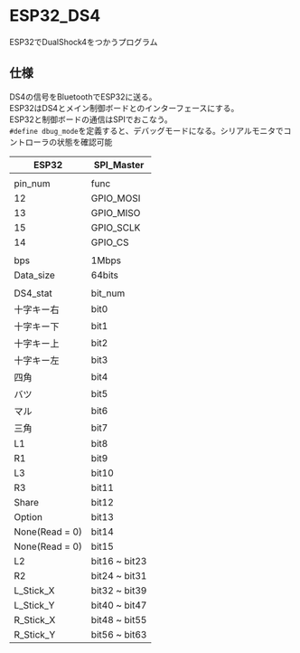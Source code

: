 # ESP32_DS4
ESP32でDualShock4をつかうプログラム
## 仕様
DS4の信号をBluetoothでESP32に送る。<br>
ESP32はDS4とメイン制御ボードとのインターフェースにする。<br>
ESP32と制御ボードの通信はSPIでおこなう。<br>
`#define dbug_mode`を定義すると、デバッグモードになる。シリアルモニタでコントローラの状態を確認可能<br>


|ESP32|SPI_Master|
|---|---|
|||
|pin_num|func|
|12|GPIO_MOSI|
|13|GPIO_MISO|
|15|GPIO_SCLK|
|14|GPIO_CS|
|||
|bps|1Mbps|
|Data_size|64bits|
|||
|DS4_stat|bit_num|
|十字キー右|bit0|
|十字キー下|bit1|
|十字キー上|bit2|
|十字キー左|bit3|
|四角|bit4|
|バツ|bit5|
|マル|bit6|
|三角|bit7|
|L1|bit8|
|R1|bit9|
|L3|bit10|
|R3|bit11|
|Share|bit12|
|Option|bit13|
|None(Read = 0)|bit14|
|None(Read = 0)|bit15|
|L2|bit16 ~ bit23|
|R2|bit24 ~ bit31|
|L_Stick_X|bit32 ~ bit39|
|L_Stick_Y|bit40 ~ bit47|
|R_Stick_X|bit48 ~ bit55|
|R_Stick_Y|bit56 ~ bit63|
